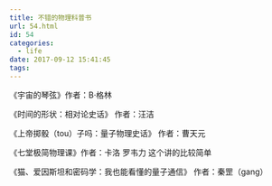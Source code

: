```yaml
---
title: 不错的物理科普书
url: 54.html
id: 54
categories:
  - life
date: 2017-09-12 15:41:45
tags:
---
```

《宇宙的琴弦》作者：B·格林

《时间的形状：相对论史话》 作者：汪洁 

《上帝掷骰（tou）子吗：量子物理史话》 作者：曹天元   

《七堂极简物理课》作者：卡洛 罗韦力 这个讲的比较简单 

《猫、爱因斯坦和密码学：我也能看懂的量子通信》 作者：秦罡（gang）